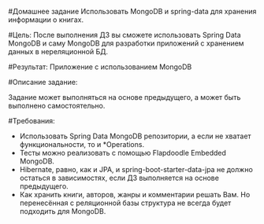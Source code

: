 #Домашнее задание
Использовать MongoDB и spring-data для хранения информации о книгах.

#Цель:
После выполнения ДЗ вы сможете использовать Spring Data MongoDB и саму MongoDB для разработки приложений с хранением данных в нереляционной БД.

#Результат: 
Приложение с использованием MongoDB

#Описание задание:

Задание может выполняться на основе предыдущего, а может быть выполнено самостоятельно.

#Требования:
+ Использовать Spring Data MongoDB репозитории, а если не хватает функциональности, то и *Operations.
+ Тесты можно реализовать с помощью Flapdoodle Embedded MongoDB.
+ Hibernate, равно, как и JPA, и spring-boot-starter-data-jpa не должно остаться в зависимостях, если ДЗ выполняется на основе предыдущего.
+ Как хранить книги, авторов, жанры и комментарии решать Вам. Но перенесённая с реляционной базы структура не всегда будет подходить для MongoDB.